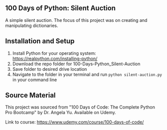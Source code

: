 ## 100 Days of Python: Silent Auction
A simple silent auction. The focus of this project was on creating and manipulating dictionaries.

## Installation and Setup
1. Install Python for your operating system: https://realpython.com/installing-python/
2. Download the repo folder for 100-Days-Python_Silent-Auction
3. Save folder to desired drive location
4. Navigate to the folder in your terminal and run `python silent-auction.py` in your command line

## Source Material
This project was sourced from "100 Days of Code: The Complete Python Pro Bootcamp" by Dr. Angela Yu. Available on Udemy. 

Link to course: https://www.udemy.com/course/100-days-of-code/